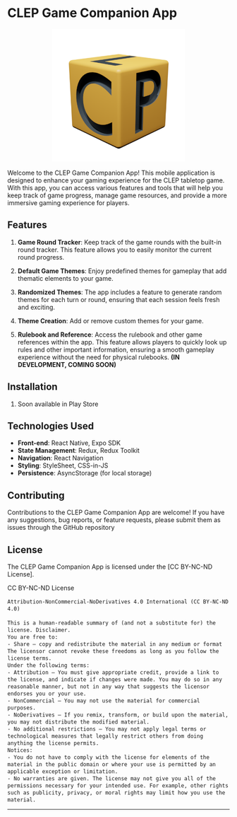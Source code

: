 # CLEP Game Companion App

<p align="center">
  <img src="https://github.com/ivqueiroga/Clep/blob/master/assets/icon.png" alt="Clep" width="300">
</p>

Welcome to the CLEP Game Companion App! This mobile application is designed to enhance your gaming experience for the CLEP tabletop game. With this app, you can access various features and tools that will help you keep track of game progress, manage game resources, and provide a more immersive gaming experience for players.

## Features

1. **Game Round Tracker**: Keep track of the game rounds with the built-in round tracker. This feature allows you to easily monitor the current round progress.

2. **Default Game Themes**: Enjoy predefined themes for gameplay that add thematic elements to your game.

3. **Randomized Themes**: The app includes a feature to generate random themes for each turn or round, ensuring that each session feels fresh and exciting.

4. **Theme Creation**: Add or remove custom themes for your game.

5. **Rulebook and Reference**: Access the rulebook and other game references within the app. This feature allows players to quickly look up rules and other important information, ensuring a smooth gameplay experience without the need for physical rulebooks. **(IN DEVELOPMENT, COMING SOON)**

## Installation

1. Soon available in Play Store

## Technologies Used

- **Front-end**: React Native, Expo SDK
- **State Management**: Redux, Redux Toolkit
- **Navigation**: React Navigation
- **Styling**: StyleSheet, CSS-in-JS
- **Persistence**: AsyncStorage (for local storage)

## Contributing

Contributions to the CLEP Game Companion App are welcome! If you have any suggestions, bug reports, or feature requests, please submit them as issues through the GitHub repository


## License

The CLEP Game Companion App is licensed under the [CC BY-NC-ND License].

CC BY-NC-ND License

```
Attribution-NonCommercial-NoDerivatives 4.0 International (CC BY-NC-ND 4.0)

This is a human-readable summary of (and not a substitute for) the license. Disclaimer.
You are free to:
- Share — copy and redistribute the material in any medium or format
The licensor cannot revoke these freedoms as long as you follow the license terms.
Under the following terms:
- Attribution — You must give appropriate credit, provide a link to the license, and indicate if changes were made. You may do so in any reasonable manner, but not in any way that suggests the licensor endorses you or your use.
- NonCommercial — You may not use the material for commercial purposes.
- NoDerivatives — If you remix, transform, or build upon the material, you may not distribute the modified material.
- No additional restrictions — You may not apply legal terms or technological measures that legally restrict others from doing anything the license permits.
Notices:
- You do not have to comply with the license for elements of the material in the public domain or where your use is permitted by an applicable exception or limitation.
- No warranties are given. The license may not give you all of the permissions necessary for your intended use. For example, other rights such as publicity, privacy, or moral rights may limit how you use the material.
```

---

